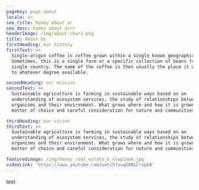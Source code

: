 ```yaml
---
pageKey: page_about
locale: ar
seo_title: homey about ar
seo_desc: homey about arrr
headerImage: /img/about-char2.png
title: About Us
firstHeading: our history
firstText: >+
  Single-origin coffee is coffee grown within a single known geographic origin.
  Sometimes, this is a single farm or a specific collection of beans from a
  single country. The name of the coffee is then usually the place it was grown
  to whatever degree available.

secondHeading: our mission
secondText: >+
  Sustainable agriculture is farming in sustainable ways based on an
  understanding of ecosystem services, the study of relationships between
  organisms and their environment. What grows where and how it is grown are a
  matter of choice and careful consideration for nature and communities.

thirdHeading: our vision
thirdText: >+
  Sustainable agriculture is farming in sustainable ways based on an
  understanding of ecosystem services, the study of relationships between
  organisms and their environment. What grows where and how it is grown are a
  matter of choice and careful consideration for nature and communities.

featuredimage: /img/homey_real_estate_b_xlwp1mek.jpg
videoLink: 'https://www.youtube.com/watch?v=qS8NiCrxpb8'
---
```

test
